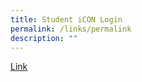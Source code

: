 ```yaml
---
title: Student iCON Login
permalink: /links/permalink
description: ""
---
```

<a href="https://workspace.google.com/dashboard">Link</a>